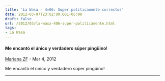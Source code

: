 ```yaml
---
title: 'La Wasa - 4×06: Super políticamente correctos'
date: 2012-03-07T23:02:00.001-06:00
draft: false
url: /2012/03/la-wasa-406-super-politicamente.html
tags: 
- La Wasa
---
```


#### Me encantó el único y verdadero súper pingüino!
[Mariana ZF](https://draft.blogger.com/profile/08431422738223615874 "noreply@blogger.com") - <time datetime="2012-03-08T00:02:42.231-06:00">Mar 4, 2012</time>

Me encantó el único y verdadero súper pingüino!
<hr />
